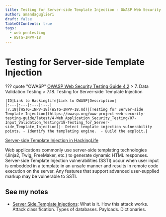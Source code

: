 ```yaml
---
title: Testing for Server-side Template Injection - OWASP Web Security Testing Guide 
author: amandaguglieri
draft: false
TableOfContents: true
tags:
  - web pentesting
  - WSTG-INPV-18
---
```

# Testing for Server-side Template Injection

??? quote "OWASP"
	[OWASP Web Security Testing Guide 4.2](index.md) > 7. Data Validation Testing > 7.18. Testing for Server-side Template Injection

    |ID|Link to Hackinglife|Link to OWASP|Description|
    |:---|:---|:---|:---|
    |7.18|[WSTG-INPV-18](WSTG-INPV-18.md)|[Testing for Server-side Template Injection](https://owasp.org/www-project-web-security-testing-guide/latest/4-Web_Application_Security_Testing/07-Input_Validation_Testing/18-Testing_for_Server-side_Template_Injection)|- Detect template injection vulnerability points. - Identify the templating engine.  - Build the exploit.|

[Server-side Template Injection in HackingLife](../webexploitation/server-side-template-injection-ssti.md)

Web applications commonly use server-side templating technologies (Jinja2, Twig, FreeMaker, etc.) to generate dynamic HTML responses. Server-side Template Injection vulnerabilities (SSTI) occur when user input is embedded in a template in an unsafe manner and results in remote code execution on the server. Any features that support advanced user-supplied markup may be vulnerable to SSTI.

## See my notes

- [Server Side Template Injections](../webexploitation/server-side-template-injection-ssti.md): What is it. How this attack works. Attack classification. Types of databases. Payloads. Dictionaries.